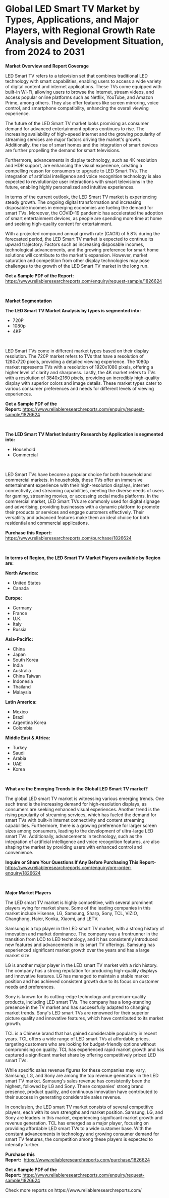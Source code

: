 <p><h1>Global LED Smart TV Market by Types, Applications, and Major Players, with Regional Growth Rate Analysis and Development Situation, from 2024 to 2031</h1></p><p><strong>Market Overview and Report Coverage</strong></p>
<p><p>LED Smart TV refers to a television set that combines traditional LED technology with smart capabilities, enabling users to access a wide variety of digital content and internet applications. These TVs come equipped with built-in Wi-Fi, allowing users to browse the internet, stream videos, and access popular online platforms such as Netflix, YouTube, and Amazon Prime, among others. They also offer features like screen mirroring, voice control, and smartphone compatibility, enhancing the overall viewing experience.</p><p>The future of the LED Smart TV market looks promising as consumer demand for advanced entertainment options continues to rise. The increasing availability of high-speed internet and the growing popularity of streaming services are major factors driving the market's growth. Additionally, the rise of smart homes and the integration of smart devices are further propelling the demand for smart televisions.</p><p>Furthermore, advancements in display technology, such as 4K resolution and HDR support, are enhancing the visual experience, creating a compelling reason for consumers to upgrade to LED Smart TVs. The integration of artificial intelligence and voice recognition technology is also expected to revolutionize user interactions with smart televisions in the future, enabling highly personalized and intuitive experiences.</p><p>In terms of the current outlook, the LED Smart TV market is experiencing steady growth. The ongoing digital transformation and increasing disposable incomes in emerging economies are fueling the demand for smart TVs. Moreover, the COVID-19 pandemic has accelerated the adoption of smart entertainment devices, as people are spending more time at home and seeking high-quality content for entertainment.</p><p>With a projected compound annual growth rate (CAGR) of 5.8% during the forecasted period, the LED Smart TV market is expected to continue its upward trajectory. Factors such as increasing disposable incomes, technological advancements, and the growing preference for smart home solutions will contribute to the market's expansion. However, market saturation and competition from other display technologies may pose challenges to the growth of the LED Smart TV market in the long run.</p></p>
<p><strong>Get a Sample PDF of the Report:</strong> <a href="https://www.reliableresearchreports.com/enquiry/request-sample/1826624">https://www.reliableresearchreports.com/enquiry/request-sample/1826624</a></p>
<p>&nbsp;</p>
<p><strong>Market Segmentation</strong></p>
<p><strong>The LED Smart TV Market Analysis by types is segmented into:</strong></p>
<p><ul><li>720P</li><li>1080p</li><li>4KP</li></ul></p>
<p>&nbsp;</p>
<p><p>LED Smart TVs come in different market types based on their display resolution. The 720P market refers to TVs that have a resolution of 1280x720 pixels, providing a detailed viewing experience. The 1080p market represents TVs with a resolution of 1920x1080 pixels, offering a higher level of clarity and sharpness. Lastly, the 4K market refers to TVs with a resolution of 3840x2160 pixels, providing an incredibly high-quality display with superior colors and image details. These market types cater to various consumer preferences and needs for different levels of viewing experiences.</p></p>
<p><strong>Get a Sample PDF of the Report:</strong>&nbsp;<a href="https://www.reliableresearchreports.com/enquiry/request-sample/1826624">https://www.reliableresearchreports.com/enquiry/request-sample/1826624</a></p>
<p>&nbsp;</p>
<p><strong>The LED Smart TV Market Industry Research by Application is segmented into:</strong></p>
<p><ul><li>Household</li><li>Commercial</li></ul></p>
<p>&nbsp;</p>
<p><p>LED Smart TVs have become a popular choice for both household and commercial markets. In households, these TVs offer an immersive entertainment experience with their high-resolution displays, internet connectivity, and streaming capabilities, meeting the diverse needs of users for gaming, streaming movies, or accessing social media platforms. In the commercial market, LED Smart TVs are commonly used for digital signage and advertising, providing businesses with a dynamic platform to promote their products or services and engage customers effectively. Their versatility and advanced features make them an ideal choice for both residential and commercial applications.</p></p>
<p><strong>Purchase this Report:</strong>&nbsp; <a href="https://www.reliableresearchreports.com/purchase/1826624">https://www.reliableresearchreports.com/purchase/1826624</a></p>
<p>&nbsp;</p>
<p><strong>In terms of Region, the LED Smart TV Market Players available by Region are:</strong></p>
<p>
    <p> <strong> North America: </strong>
        <ul>
            <li>United States</li>
            <li>Canada</li>
        </ul>
        </p> 
    <p> <strong> Europe: </strong>
        <ul>
            <li>Germany</li>
            <li>France</li>
            <li>U.K.</li>
            <li>Italy</li>
            <li>Russia</li>
        </ul>
        </p> 
    <p> <strong> Asia-Pacific: </strong>
        <ul>
            <li>China</li>
            <li>Japan</li>
            <li>South Korea</li>
            <li>India</li>
            <li>Australia</li>
            <li>China Taiwan</li>
            <li>Indonesia</li>
            <li>Thailand</li>
            <li>Malaysia</li>
        </ul>
        </p> 
    <p> <strong> Latin America: </strong>
        <ul>
            <li>Mexico</li>
            <li>Brazil</li>
            <li>Argentina Korea</li>
            <li>Colombia</li>
        </ul>
        </p> 
    <p> <strong> Middle East & Africa: </strong>
        <ul>
            <li>Turkey</li>
            <li>Saudi</li>
            <li>Arabia</li>
            <li>UAE</li>
            <li>Korea</li>
        </ul>
    </p>
    </p>
<p>&nbsp;</p>
<p><strong>What are the Emerging Trends in the Global LED Smart TV market?</strong></p>
<p><p>The global LED smart TV market is witnessing various emerging trends. One such trend is the increasing demand for high-resolution displays, as consumers are seeking enhanced visual experiences. Another trend is the rising popularity of streaming services, which has fueled the demand for smart TVs with built-in internet connectivity and content streaming capabilities. Furthermore, there is a growing preference for larger screen sizes among consumers, leading to the development of ultra-large LED smart TVs. Additionally, advancements in technology, such as the integration of artificial intelligence and voice recognition features, are also shaping the market by providing users with enhanced control and convenience.</p></p>
<p><strong>Inquire or Share Your Questions If Any Before Purchasing This Report</strong>- <a href="https://www.reliableresearchreports.com/enquiry/pre-order-enquiry/1826624">https://www.reliableresearchreports.com/enquiry/pre-order-enquiry/1826624</a></p>
<p>&nbsp;</p>
<p><strong>Major Market Players</strong></p>
<p><p>The LED smart TV market is highly competitive, with several prominent players vying for market share. Some of the leading companies in this market include Hisense, LG, Samsung, Sharp, Sony, TCL, VIZIO, Changhong, Haier, Konka, Xiaomi, and LETV. </p><p>Samsung is a top player in the LED smart TV market, with a strong history of innovation and market dominance. The company was a frontrunner in the transition from LCD to LED technology, and it has consistently introduced new features and advancements in its smart TV offerings. Samsung has experienced significant market growth over the years and has a large market size.</p><p>LG is another major player in the LED smart TV market with a rich history. The company has a strong reputation for producing high-quality displays and innovative features. LG has managed to maintain a stable market position and has achieved consistent growth due to its focus on customer needs and preferences.</p><p>Sony is known for its cutting-edge technology and premium-quality products, including LED smart TVs. The company has a long-standing presence in the TV market and has successfully adapted to changing market trends. Sony's LED smart TVs are renowned for their superior picture quality and innovative features, which have contributed to its market growth.</p><p>TCL is a Chinese brand that has gained considerable popularity in recent years. TCL offers a wide range of LED smart TVs at affordable prices, targeting customers who are looking for budget-friendly options without compromising on quality. TCL has experienced rapid market growth and has captured a significant market share by offering competitively priced LED smart TVs.</p><p>While specific sales revenue figures for these companies may vary, Samsung, LG, and Sony are among the top revenue generators in the LED smart TV market. Samsung's sales revenue has consistently been the highest, followed by LG and Sony. These companies' strong brand presence, product quality, and continuous innovation have contributed to their success in generating considerable sales revenue.</p><p>In conclusion, the LED smart TV market consists of several competitive players, each with its own strengths and market position. Samsung, LG, and Sony are leaders in this market, experiencing significant market growth and revenue generation. TCL has emerged as a major player, focusing on providing affordable LED smart TVs to a wide customer base. With the constant advancements in technology and growing consumer demand for smart TV features, the competition among these players is expected to intensify further.</p></p>
<p><strong>Purchase this Report:</strong>&nbsp;&nbsp;<a href="https://www.reliableresearchreports.com/purchase/1826624">https://www.reliableresearchreports.com/purchase/1826624</a></p>
<p></p>
<p><strong>Get a Sample PDF of the Report:</strong>&nbsp;<a href="https://www.reliableresearchreports.com/enquiry/request-sample/1826624">https://www.reliableresearchreports.com/enquiry/request-sample/1826624</a></p>
<p>Check more reports on https://www.reliableresearchreports.com/</p>